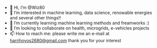 - 👋 Hi, I’m @Wiz80
- 👀 I’m interested in machine learning, data science, renowable energies and several other things!!
- 🌱 I’m currently learning machine learning methods and freamworks :)
- 💞️ I’m looking to collaborate on health, microgrids, e-vehicles projects 
- 📫 How to reach me: please write me an e-mail at harrihoyos2680@gmail.com thank you for your interest 

<!---
Wiz80/Wiz80 is a ✨ special ✨ repository because its `README.md` (this file) appears on your GitHub profile.
You can click the Preview link to take a look at your changes.
--->
